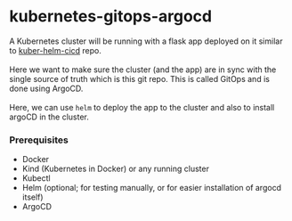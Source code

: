 # kubernetes-gitops-argocd
A Kubernetes cluster will be running with a flask app deployed on it similar to [kuber-helm-cicd](https://github.com/memor24/kuber-helm-cicd) repo. \
\
Here we want to make sure the cluster (and the app) are in sync with the single source of truth which is this git repo. This is called GitOps and is done using ArgoCD. \
\
Here, we can use `helm` to deploy the app to the cluster and also to install argoCD in the cluster.
### Prerequisites

- Docker
- Kind (Kubernetes in Docker) or any running cluster
- Kubectl
- Helm (optional; for testing manually, or for easier installation of argocd itself)
- ArgoCD
